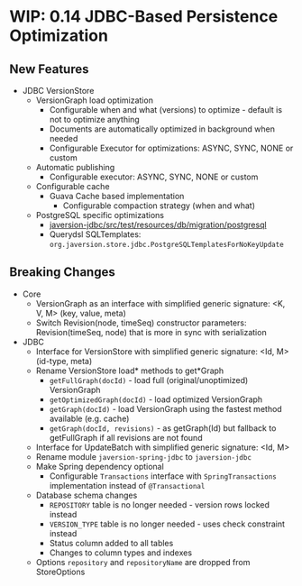 WIP: 0.14 JDBC-Based Persistence Optimization
=============================================

New Features
------------
* JDBC VersionStore 
  * VersionGraph load optimization
    * Configurable when and what (versions) to optimize - default is not to optimize anything
    * Documents are automatically optimized in background when needed
    * Configurable Executor for optimizations: ASYNC, SYNC, NONE or custom
  * Automatic publishing 
    * Configurable executor: ASYNC, SYNC, NONE or custom
  * Configurable cache
    * Guava Cache based implementation
      * Configurable compaction strategy (when and what)
  * PostgreSQL specific optimizations
    * [javersion-jdbc/src/test/resources/db/migration/postgresql](javersion-jdbc/src/test/resources/db/migration/postgresql)
    * Querydsl SQLTemplates: `org.javersion.store.jdbc.PostgreSQLTemplatesForNoKeyUpdate`

Breaking Changes
----------------
* Core
  * VersionGraph as an interface with simplified generic signature: <K, V, M> (key, value, meta)
  * Switch Revision(node, timeSeq) constructor parameters: Revision(timeSeq, node) that is more in sync with serialization
* JDBC
  * Interface for VersionStore with simplified generic signature: <Id, M> (id-type, meta)
  * Rename VersionStore load\* methods to get\*Graph
    * `getFullGraph(docId)` - load full (original/unoptimized) VersionGraph
    * `getOptimizedGraph(docId)` - load optimized VersionGraph
    * `getGraph(docId)` - load VersionGraph using the fastest method available (e.g. cache)
    * `getGraph(docId, revisions)` - as getGraph(Id) but fallback to getFullGraph if all revisions are not found
  * Interface for UpdateBatch with simplified generic signature: <Id, M>
  * Rename module `javersion-spring-jdbc` to `javersion-jdbc` 
  * Make Spring dependency optional
    * Configurable `Transactions` interface with `SpringTransactions` implementation instead of `@Transactional` 
  * Database schema changes
    * `REPOSITORY` table is no longer needed - version rows locked instead
    * `VERSION_TYPE` table is no longer needed - uses check constraint instead
    * Status column added to all tables
    * Changes to column types and indexes
  * Options `repository` and `repositoryName` are dropped from StoreOptions
